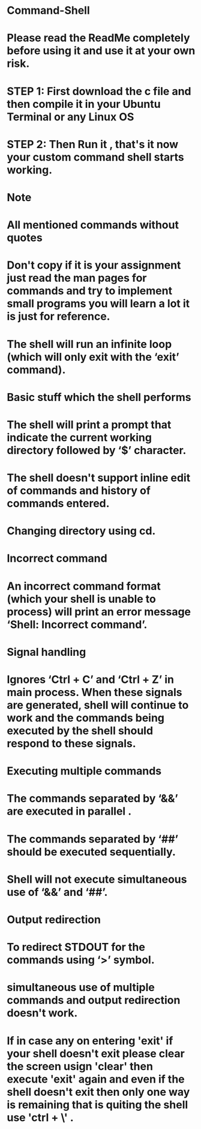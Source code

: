 # Command-Shell
# Please read the ReadMe completely before using it and use it at your own risk.
# STEP 1: First download the c file and then compile it in your Ubuntu Terminal or any Linux OS  
# STEP 2: Then Run it , that's it now your custom command shell starts working.
# Note
# All mentioned commands without quotes
# Don't copy if it is your assignment just read the man pages for commands and try to implement small programs you will learn a lot it is just for reference.
# The shell will run an infinite loop (which will only exit with the ‘exit’ command). 

# Basic stuff which the shell performs

# The shell will print a prompt that indicate the current working directory followed by ‘$’ character.
# The shell doesn't support inline edit of commands and history of commands entered.
# Changing directory using cd.

# Incorrect command
# An incorrect command format (which your shell is unable to process) will print an error message ‘Shell: Incorrect command’.

# Signal handling
# Ignores  ‘Ctrl + C’ and ‘Ctrl + Z’ in main process. When these signals are generated, shell will continue to work and the commands being executed by the shell should respond to these signals.

# Executing multiple commands
# The commands separated by ‘&&’ are executed in parallel .
# The commands separated by ‘##’ should be executed sequentially. 
# Shell will not execute simultaneous use of ‘&&’ and ‘##’. 

# Output redirection
# To redirect STDOUT for the commands using ‘>’ symbol. 
# simultaneous use of multiple commands and output redirection doesn't work.

# If in case any on entering 'exit' if your shell doesn't exit please clear the screen usign 'clear' then execute 'exit' again and even if the shell doesn't exit then only one way is remaining that is quiting the shell use 'ctrl + \\' .

